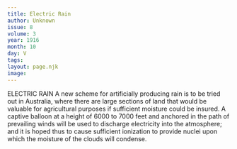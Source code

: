 ```yaml
---
title: Electric Rain
author: Unknown
issue: 8
volume: 3
year: 1916
month: 10
day: V
tags:
layout: page.njk
image:
---
```

ELECTRIC RAIN       A new scheme for artificially producing rain is to be tried out in Australia, where there are large sections of land that would be valuable for agricultural purposes if sufficient moisture could be insured. A captive balloon at a height of 6000 to 7000 feet and anchored in the path of prevailing winds will be used to discharge electricity into the atmosphere; and it is hoped thus to cause sufficient ionization to provide nuclei upon which the moisture of the clouds will condense. 


